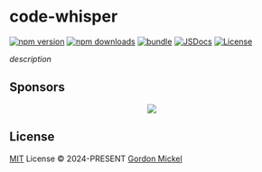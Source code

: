 # code-whisper

[![npm version][npm-version-src]][npm-version-href]
[![npm downloads][npm-downloads-src]][npm-downloads-href]
[![bundle][bundle-src]][bundle-href]
[![JSDocs][jsdocs-src]][jsdocs-href]
[![License][license-src]][license-href]

_description_

## Sponsors

<p align="center">
  <a href="https://cdn.jsdelivr.net/gh/gmickel/static/sponsors.svg">
    <img src='https://cdn.jsdelivr.net/gh/gmickel/static/sponsors.svg'/>
  </a>
</p>

## License

[MIT](./LICENSE) License © 2024-PRESENT [Gordon Mickel](https://github.com/gmickel)

<!-- Badges -->

[npm-version-src]: https://img.shields.io/npm/v/code-whisper?style=flat&colorA=080f12&colorB=1fa669
[npm-version-href]: https://npmjs.com/package/code-whisper
[npm-downloads-src]: https://img.shields.io/npm/dm/code-whisper?style=flat&colorA=080f12&colorB=1fa669
[npm-downloads-href]: https://npmjs.com/package/code-whisper
[bundle-src]: https://img.shields.io/bundlephobia/minzip/code-whisper?style=flat&colorA=080f12&colorB=1fa669&label=minzip
[bundle-href]: https://bundlephobia.com/result?p=code-whisper
[license-src]: https://img.shields.io/github/license/gmickel/code-whisper.svg?style=flat&colorA=080f12&colorB=1fa669
[license-href]: https://github.com/gmickel/code-whisper/blob/main/LICENSE
[jsdocs-src]: https://img.shields.io/badge/jsdocs-reference-080f12?style=flat&colorA=080f12&colorB=1fa669
[jsdocs-href]: https://www.jsdocs.io/package/code-whisper
